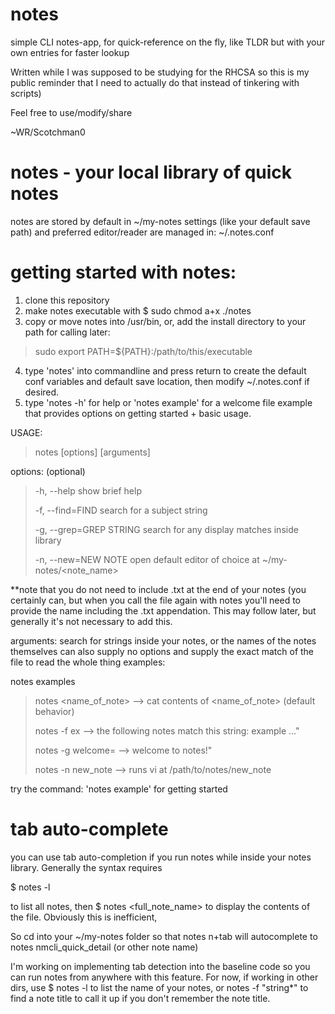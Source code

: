 # notes
simple CLI notes-app, for quick-reference on the fly, like TLDR but with your own entries for faster lookup

Written while I was supposed to be studying for the RHCSA so this is my public reminder that I need to actually do that instead of tinkering with scripts)

Feel free to use/modify/share

~WR/Scotchman0


# notes - your local library of quick notes
 
notes are stored by default in ~/my-notes 
settings (like your default save path) and preferred editor/reader are managed in: ~/.notes.conf

# getting started with notes: 
1. clone this repository
2. make notes executable with $ sudo chmod a+x ./notes
3. copy or move notes into /usr/bin, or, add the install directory to your path for calling later:
> sudo export PATH=${PATH}:/path/to/this/executable
4. type 'notes' into commandline and press return to create the default conf variables and default save location, then modify ~/.notes.conf if desired. 
5. type 'notes -h' for help or 'notes example' for a welcome file example that provides options on getting started + basic usage.

USAGE:

> notes [options] [arguments]
 
options: (optional)
> -h, --help                show brief help
> 
> -f, --find=FIND           search for a subject string
> 
> -g, --grep=GREP STRING    search for any display matches inside library
> 
> -n, --new=NEW NOTE open default editor of choice at ~/my-notes/<note_name>

**note that you do not need to include .txt at the end of your notes (you certainly can, but when you call the file again with notes you'll need to provide the name including the .txt appendation. This may follow later, but generally it's not necessary to add this.
 
arguments:
search for strings inside your notes, or the names of the notes themselves
can also supply no options and supply the exact match of the file to read the whole thing
examples:
 
notes examples
> notes <name_of_note> --> cat contents of <name_of_note> (default behavior)
>
> notes -f ex --> the following notes match this string: example ..." 
> 
> notes -g welcome= --> welcome to notes!"
> 
> notes -n new_note --> runs vi at /path/to/notes/new_note

try the command: 'notes example' for getting started




# tab auto-complete

you can use tab auto-completion if you run notes while inside your notes library. Generally the syntax requires 

$ notes -l

to list all notes, then $ notes <full_note_name> to display the contents of the file. Obviously this is inefficient,

So cd into your ~/my-notes folder so that notes n+tab will autocomplete to notes nmcli_quick_detail (or other note name)

I'm working on implementing tab detection into the baseline code so you can run notes from anywhere with this feature. For now, if working in other dirs, use 
$ notes -l 
to list the name of your notes, or notes -f "string*" to find a note title to call it up if you don't remember the note title.
